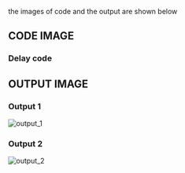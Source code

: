 the images of code and the output are shown below
## CODE IMAGE
 ### Delay code
## OUTPUT IMAGE
 ### Output 1
 ![output_1](https://user-images.githubusercontent.com/98812378/156724407-31689bb1-60cb-4505-82aa-d3de2140187b.jpg)
 ### Output 2
 ![output_2](https://user-images.githubusercontent.com/98812378/156724604-f9917eaa-e996-4aa2-8ccf-b15a03e3df23.jpg)

